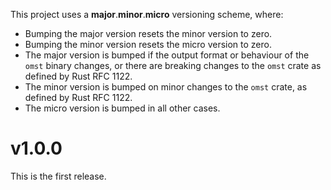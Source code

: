 This project uses a **major**.**minor**.**micro** versioning scheme, where:

* Bumping the major version resets the minor version to zero.
* Bumping the minor version resets the micro version to zero.
* The major version is bumped if the output format or behaviour of the `omst` binary changes, or there are breaking changes to the `omst` crate as defined by Rust RFC 1122.
* The minor version is bumped on minor changes to the `omst` crate, as defined by Rust RFC 1122.
* The micro version is bumped in all other cases.

# v1.0.0

This is the first release.
